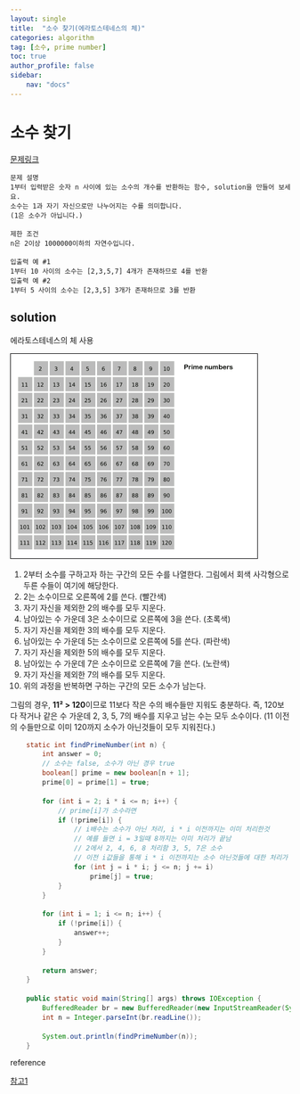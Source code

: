 ```yaml
---
layout: single
title:  "소수 찾기(에라토스테네스의 체)"
categories: algorithm
tag: [소수, prime number]
toc: true
author_profile: false
sidebar:
    nav: "docs"
---
```




# 소수 찾기

[문제링크](https://school.programmers.co.kr/learn/courses/30/lessons/12921)

```
문제 설명
1부터 입력받은 숫자 n 사이에 있는 소수의 개수를 반환하는 함수, solution을 만들어 보세요.
소수는 1과 자기 자신으로만 나누어지는 수를 의미합니다.
(1은 소수가 아닙니다.)

제한 조건
n은 2이상 1000000이하의 자연수입니다.

입출력 예 #1
1부터 10 사이의 소수는 [2,3,5,7] 4개가 존재하므로 4를 반환
입출력 예 #2
1부터 5 사이의 소수는 [2,3,5] 3개가 존재하므로 3를 반환
```



## solution

에라토스테네스의 체 사용



![prime](../images/2022-08-19-prime_number/prime.gif)



1. 2부터 소수를 구하고자 하는 구간의 모든 수를 나열한다. 그림에서 회색 사각형으로 두른 수들이 여기에 해당한다.
2. 2는 소수이므로 오른쪽에 2를 쓴다. (빨간색)
3. 자기 자신을 제외한 2의 배수를 모두 지운다.
4. 남아있는 수 가운데 3은 소수이므로 오른쪽에 3을 쓴다. (초록색)
5. 자기 자신을 제외한 3의 배수를 모두 지운다.
6. 남아있는 수 가운데 5는 소수이므로 오른쪽에 5를 쓴다. (파란색)
7. 자기 자신을 제외한 5의 배수를 모두 지운다.
8. 남아있는 수 가운데 7은 소수이므로 오른쪽에 7을 쓴다. (노란색)
9. 자기 자신을 제외한 7의 배수를 모두 지운다.
10. 위의 과정을 반복하면 구하는 구간의 모든 소수가 남는다.

그림의 경우, **11² > 120**이므로 11보다 작은 수의 배수들만 지워도 충분하다. 즉, 120보다 작거나 같은 수 가운데 2, 3, 5, 7의 배수를 지우고 남는 수는 모두 소수이다. (11 이전의 수들만으로 이미 120까지 소수가 아닌것들이 모두 지워진다.)



```java
	static int findPrimeNumber(int n) {
        int answer = 0;
        // 소수는 false, 소수가 아닌 경우 true
        boolean[] prime = new boolean[n + 1];
        prime[0] = prime[1] = true;

        for (int i = 2; i * i <= n; i++) {
            // prime[i]가 소수라면
            if (!prime[i]) {
                // i배수는 소수가 아닌 처리, i * i 이전까지는 이미 처리한것
                // 예를 들면 i = 3일때 8까지는 이미 처리가 끝남
                // 2에서 2, 4, 6, 8 처리함 3, 5, 7은 소수
                // 이전 i값들을 통해 i * i 이전까지는 소수 아닌것들에 대한 처리가 끝난것
                for (int j = i * i; j <= n; j += i)
                    prime[j] = true;
            }
        }

        for (int i = 1; i <= n; i++) {
            if (!prime[i]) {
                answer++;
            }
        }

        return answer;
    }

    public static void main(String[] args) throws IOException {
        BufferedReader br = new BufferedReader(new InputStreamReader(System.in));
        int n = Integer.parseInt(br.readLine());

        System.out.println(findPrimeNumber(n));
    }
```





reference

[참고1](https://ko.wikipedia.org/wiki/%EC%97%90%EB%9D%BC%ED%86%A0%EC%8A%A4%ED%85%8C%EB%84%A4%EC%8A%A4%EC%9D%98_%EC%B2%B4)
